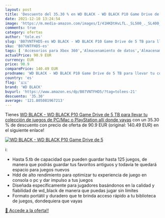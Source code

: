 ```yaml
---
layout: post
title: 'Descuento del 35.30 % en WD BLACK - WD BLACK P10 Game Drive de 5 '
date: 2021-12-10 13:24:54
image: 'https://m.media-amazon.com/images/I/41HKDtHvLfL._SL500_._SL400_.jpg'
comments: true
category: ofertas
author: 'tole.es'
slug: 'B07VNTFHD5-es WD BLACK - WD BLACK P10 Game Drive de 5 TB para llevar tu...'
sku: 'B07VNTFHD5-es'
tags: [ 'Accesorios para Xbox 360','Almacenamiento de datos','Almacenamiento de datos externo','Almacenamiento de datos internos','Discos duros externos','Hardware y juegos para Xbox 360','Informática','Sistemas heredados','Sistemas heredados de Xbox','Videojuegos','playstation','wd black', ]
actualPrice: 90.9 EUR
currency: EUR
price: 90.9
comparePrice: 140.49 EUR
prodname: 'WD BLACK - WD BLACK P10 Game Drive de 5 TB para llevar tu colección de juegos de PC/Mac o PlayStation allí donde vayas'
country: 'es'
flag: '🇪🇸'
brand: 'WD BLACK'
buyurl: 'https://www.amazon.es/dp/B07VNTFHD5/?tag=tolees-21'
descuento: '35.30'
average: '121.805081967213'
---
```


Tienes [WD BLACK - WD BLACK P10 Game Drive de 5 TB para llevar tu colección de juegos de PC/Mac o PlayStation allí donde vayas](https://www.amazon.es/dp/B07VNTFHD5/?tag=tolees-21) con un 35.30 % de descuento con precio de oferta de 90.9 EUR (original: 140.49 EUR) en el siguiente enlace!

[![WD BLACK - WD BLACK P10 Game Drive de 5 ](https://m.media-amazon.com/images/I/41HKDtHvLfL._SL500_._SL400_.jpg)](https://www.amazon.es/dp/B07VNTFHD5/?tag=tolees-21)

ℹ️:

- Hasta 5.tb de capacidad que pueden guardar hasta 125 juegos, de manera que podrás guardar tus favoritos antiguos y todavía te quedará espacio para juegos nuevos
- Hdd de alto rendimiento para optimizar tu experiencia de juego en consola o pc y dar impulso a tus juegos
- Diseñada específicamente para jugadores basándonos en la calidad y fiabilidad de wd_black de manera que puedas jugar sin límites
- Formato portátil y duradero que te brinda acceso rápido a tu biblioteca de juegos, dondequiera que vayas

[🛒 Accede a la oferta!!](https://www.amazon.es/dp/B07VNTFHD5/?tag=tolees-21)
